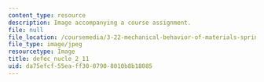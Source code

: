 ```yaml
---
content_type: resource
description: Image accompanying a course assignment.
file: null
file_location: /coursemedia/3-22-mechanical-behavior-of-materials-spring-2008/da75efcf55eaff3007908010b8b18085_defec_nucle_2_11.jpg
file_type: image/jpeg
resourcetype: Image
title: defec_nucle_2_11
uid: da75efcf-55ea-ff30-0790-8010b8b18085
---
```

